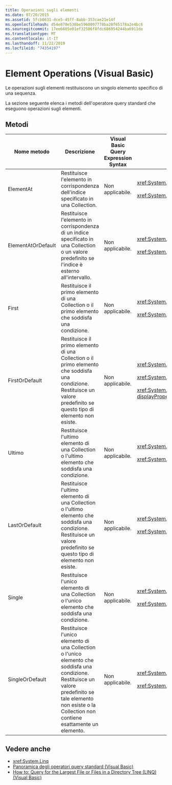 ```yaml
---
title: Operazioni sugli elementi
ms.date: 07/20/2015
ms.assetid: 5fcb0631-dce5-45ff-8abb-353cae21e14f
ms.openlocfilehash: d54e870e538be5960097778ba28f65178a2e4bc6
ms.sourcegitcommit: 17ee6605e01ef32506f8fdc686954244ba6911de
ms.translationtype: MT
ms.contentlocale: it-IT
ms.lasthandoff: 11/22/2019
ms.locfileid: "74354197"
---
```

# <a name="element-operations-visual-basic"></a>Element Operations (Visual Basic)
Le operazioni sugli elementi restituiscono un singolo elemento specifico di una sequenza.  
  
 La sezione seguente elenca i metodi dell'operatore query standard che eseguono operazioni sugli elementi.  
  
## <a name="methods"></a>Metodi  
  
|Nome metodo|Descrizione|Visual Basic Query Expression Syntax|Altre informazioni|  
|-----------------|-----------------|------------------------------------------|----------------------|  
|ElementAt|Restituisce l'elemento in corrispondenza dell'indice specificato in una Collection.|Non applicabile.|<xref:System.Linq.Enumerable.ElementAt%2A?displayProperty=nameWithType><br /><br /> <xref:System.Linq.Queryable.ElementAt%2A?displayProperty=nameWithType>|  
|ElementAtOrDefault|Restituisce l'elemento in corrispondenza di un indice specificato in una Collection o un valore predefinito se l'indice è esterno all'intervallo.|Non applicabile.|<xref:System.Linq.Enumerable.ElementAtOrDefault%2A?displayProperty=nameWithType><br /><br /> <xref:System.Linq.Queryable.ElementAtOrDefault%2A?displayProperty=nameWithType>|  
|First|Restituisce il primo elemento di una Collection o il primo elemento che soddisfa una condizione.|Non applicabile.|<xref:System.Linq.Enumerable.First%2A?displayProperty=nameWithType><br /><br /> <xref:System.Linq.Queryable.First%2A?displayProperty=nameWithType>|  
|FirstOrDefault|Restituisce il primo elemento di una Collection o il primo elemento che soddisfa una condizione. Restituisce un valore predefinito se questo tipo di elemento non esiste.|Non applicabile.|<xref:System.Linq.Enumerable.FirstOrDefault%2A?displayProperty=nameWithType><br /><br /> <xref:System.Linq.Queryable.FirstOrDefault%2A?displayProperty=nameWithType><br /><br /> <xref:System.Linq.Queryable.FirstOrDefault%60%601%28System.Linq.IQueryable%7B%60%600%7D%29?displayProperty=nameWithType>|  
|Ultimo|Restituisce l'ultimo elemento di una Collection o l'ultimo elemento che soddisfa una condizione.|Non applicabile.|<xref:System.Linq.Enumerable.Last%2A?displayProperty=nameWithType><br /><br /> <xref:System.Linq.Queryable.Last%2A?displayProperty=nameWithType>|  
|LastOrDefault|Restituisce l'ultimo elemento di una Collection o l'ultimo elemento che soddisfa una condizione. Restituisce un valore predefinito se questo tipo di elemento non esiste.|Non applicabile.|<xref:System.Linq.Enumerable.LastOrDefault%2A?displayProperty=nameWithType><br /><br /> <xref:System.Linq.Queryable.LastOrDefault%2A?displayProperty=nameWithType>|  
|Single|Restituisce l'unico elemento di una Collection o l'unico elemento che soddisfa una condizione.|Non applicabile.|<xref:System.Linq.Enumerable.Single%2A?displayProperty=nameWithType><br /><br /> <xref:System.Linq.Queryable.Single%2A?displayProperty=nameWithType>|  
|SingleOrDefault|Restituisce l'unico elemento di una Collection o l'unico elemento che soddisfa una condizione. Restituisce un valore predefinito se tale elemento non esiste o la Collection non contiene esattamente un elemento.|Non applicabile.|<xref:System.Linq.Enumerable.SingleOrDefault%2A?displayProperty=nameWithType><br /><br /> <xref:System.Linq.Queryable.SingleOrDefault%2A?displayProperty=nameWithType>|  
  
## <a name="see-also"></a>Vedere anche

- <xref:System.Linq>
- [Panoramica degli operatori query standard (Visual Basic)](../../../../visual-basic/programming-guide/concepts/linq/standard-query-operators-overview.md)
- [How to: Query for the Largest File or Files in a Directory Tree (LINQ) (Visual Basic)](../../../../visual-basic/programming-guide/concepts/linq/how-to-query-for-the-largest-file-or-files-in-a-directory-tree.md)
